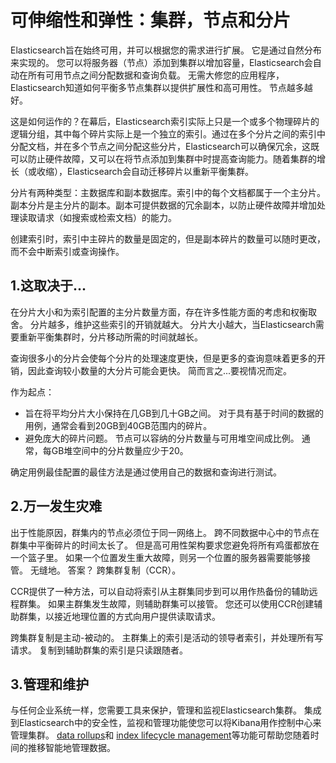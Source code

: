 # 可伸缩性和弹性：集群，节点和分片
Elasticsearch旨在始终可用，并可以根据您的需求进行扩展。 它是通过自然分布来实现的。 您可以将服务器（节点）添加到集群以增加容量，Elasticsearch会自动在所有可用节点之间分配数据和查询负载。 无需大修您的应用程序，Elasticsearch知道如何平衡多节点集群以提供扩展性和高可用性。 节点越多越好。

这是如何运作的？在幕后，Elasticsearch索引实际上只是一个或多个物理碎片的逻辑分组，其中每个碎片实际上是一个独立的索引。通过在多个分片之间的索引中分配文档，并在多个节点之间分配这些分片，Elasticsearch可以确保冗余，这既可以防止硬件故障，又可以在将节点添加到集群中时提高查询能力。随着集群的增长（或收缩），Elasticsearch会自动迁移碎片以重新平衡集群。

分片有两种类型：主数据库和副本数据库。索引中的每个文档都属于一个主分片。副本分片是主分片的副本。副本可提供数据的冗余副本，以防止硬件故障并增加处理读取请求（如搜索或检索文档）的能力。

创建索引时，索引中主碎片的数量是固定的，但是副本碎片的数量可以随时更改，而不会中断索引或查询操作。





## 1.这取决于...
在分片大小和为索引配置的主分片数量方面，存在许多性能方面的考虑和权衡取舍。 分片越多，维护这些索引的开销就越大。 分片大小越大，当Elasticsearch需要重新平衡集群时，分片移动所需的时间就越长。

查询很多小的分片会使每个分片的处理速度更快，但是更多的查询意味着更多的开销，因此查询较小数量的大分片可能会更快。 简而言之...要视情况而定。

作为起点：

- 旨在将平均分片大小保持在几GB到几十GB之间。 对于具有基于时间的数据的用例，通常会看到20GB到40GB范围内的碎片。
- 避免庞大的碎片问题。 节点可以容纳的分片数量与可用堆空间成比例。 通常，每GB堆空间中的分片数量应少于20。
  

确定用例最佳配置的最佳方法是通过使用自己的数据和查询进行测试。





## 2.万一发生灾难
出于性能原因，群集内的节点必须位于同一网络上。 跨不同数据中心中的节点在群集中平衡碎片的时间太长了。 但是高可用性架构要求您避免将所有鸡蛋都放在一个篮子里。 如果一个位置发生重大故障，则另一个位置的服务器需要能够接管。 无缝地。 答案？ 跨集群复制（CCR）。

CCR提供了一种方法，可以自动将索引从主群集同步到可以用作热备份的辅助远程群集。 如果主群集发生故障，则辅助群集可以接管。 您还可以使用CCR创建辅助群集，以接近地理位置的方式向用户提供读取请求。

跨集群复制是主动-被动的。 主群集上的索引是活动的领导者索引，并处理所有写请求。 复制到辅助群集的索引是只读跟随者。





## 3.管理和维护
与任何企业系统一样，您需要工具来保护，管理和监视Elasticsearch集群。 集成到Elasticsearch中的安全性，监视和管理功能使您可以将Kibana用作控制中心来管理集群。 [data rollups](https://www.elastic.co/guide/en/elasticsearch/reference/7.6/rollup-overview.html)和 [index lifecycle management](https://www.elastic.co/guide/en/elasticsearch/reference/7.6/index-lifecycle-management.html)等功能可帮助您随着时间的推移智能地管理数据。















